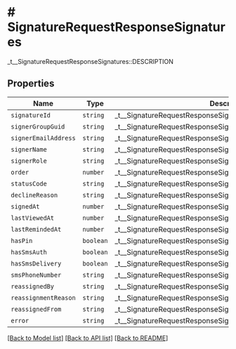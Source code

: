 # # SignatureRequestResponseSignatures

_t__SignatureRequestResponseSignatures::DESCRIPTION

## Properties

Name | Type | Description | Notes
------------ | ------------- | ------------- | -------------
| `signatureId` | ```string``` |  _t__SignatureRequestResponseSignatures::SIGNATURE_ID  |  |
| `signerGroupGuid` | ```string``` |  _t__SignatureRequestResponseSignatures::SIGNER_GROUP_GUID  |  |
| `signerEmailAddress` | ```string``` |  _t__SignatureRequestResponseSignatures::SIGNER_EMAIL_ADDRESS  |  |
| `signerName` | ```string``` |  _t__SignatureRequestResponseSignatures::SIGNER_NAME  |  |
| `signerRole` | ```string``` |  _t__SignatureRequestResponseSignatures::SIGNER_ROLE  |  |
| `order` | ```number``` |  _t__SignatureRequestResponseSignatures::ORDER  |  |
| `statusCode` | ```string``` |  _t__SignatureRequestResponseSignatures::STATUS_CODE  |  |
| `declineReason` | ```string``` |  _t__SignatureRequestResponseSignatures::DECLINE_REASON  |  |
| `signedAt` | ```number``` |  _t__SignatureRequestResponseSignatures::SIGNED_AT  |  |
| `lastViewedAt` | ```number``` |  _t__SignatureRequestResponseSignatures::LAST_VIEWED_AT  |  |
| `lastRemindedAt` | ```number``` |  _t__SignatureRequestResponseSignatures::LAST_REMINDED_AT  |  |
| `hasPin` | ```boolean``` |  _t__SignatureRequestResponseSignatures::HAS_PIN  |  |
| `hasSmsAuth` | ```boolean``` |  _t__SignatureRequestResponseSignatures::HAS_SMS_AUTH  |  |
| `hasSmsDelivery` | ```boolean``` |  _t__SignatureRequestResponseSignatures::HAS_SMS_DELIVERY  |  |
| `smsPhoneNumber` | ```string``` |  _t__SignatureRequestResponseSignatures::SMS_PHONE_NUMBER  |  |
| `reassignedBy` | ```string``` |  _t__SignatureRequestResponseSignatures::REASSIGNED_BY  |  |
| `reassignmentReason` | ```string``` |  _t__SignatureRequestResponseSignatures::REASSIGNMENT_REASON  |  |
| `reassignedFrom` | ```string``` |  _t__SignatureRequestResponseSignatures::REASSIGNED_FROM  |  |
| `error` | ```string``` |  _t__SignatureRequestResponseSignatures::ERROR  |  |

[[Back to Model list]](../../README.md#models) [[Back to API list]](../../README.md#endpoints) [[Back to README]](../../README.md)
